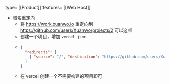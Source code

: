 type:: [[Product]]
features:: [[Web Host]]

- 域名重定向
	- 将 https://work.xuanwo.io 重定向到 https://github.com/users/Xuanwo/projects/2 可以这样
	- 创建一个项目，增加 `vercel.json`
	- ```json
	  {
	    "redirects": [
	      { "source": "/", "destination": "https://github.com/users/Xuanwo/projects/2" }
	    ]
	  }
	  ```
	- 在 vercel 创建一个不需要构建的项目即可